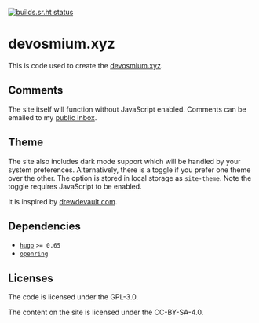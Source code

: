 [![builds.sr.ht status](https://builds.sr.ht/~tristan957/tristan.partin.io/.build.yml.svg)](https://builds.sr.ht/~tristan957/tristan.partin.io/.build.yml?)

# devosmium.xyz

This is code used to create the [devosmium.xyz](https://devosmium.xyz).

## Comments

The site itself will function without JavaScript enabled. Comments can be emailed to my
[public inbox](mailto:muirrum/public-inbox@lists.sr.ht).

## Theme

The site also includes dark mode support which will be handled by your system
preferences. Alternatively, there is a toggle if you prefer one theme over the
other. The option is stored in local storage as `site-theme`. Note the toggle
requires JavaScript to be enabled.

It is inspired by [drewdevault.com](https://drewdevault.com).

## Dependencies

- [`hugo`](https://gohugo.io) `>= 0.65`
- [`openring`](https://git.sr.ht/~sircmpwn/openring)

## Licenses

The code is licensed under the GPL-3.0.

The content on the site is licensed under the CC-BY-SA-4.0.

